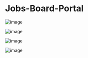# Jobs-Board-Portal

![image](https://github.com/user-attachments/assets/fa67861e-f008-496d-a0fe-f5797a8ff455)

![image](https://github.com/user-attachments/assets/052a967b-3ebc-45c7-9783-147a1c052bb9)


![image](https://github.com/user-attachments/assets/1767a939-8870-454b-808d-829371e2a50f)

![image](https://github.com/user-attachments/assets/f4cfe429-e02a-45a3-8a8b-391849e64589)



